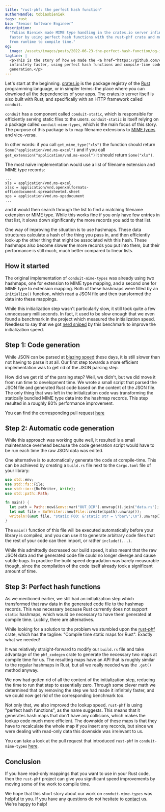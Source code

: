 ```yaml
---
title: "rust-phf: the perfect hash function"
authorHandle: tobiasbieniek
tags: rust
bio: "Senior Software Engineer"
description:
  "Tobias Bieniek made MIME type handling in the crates.io server infinitely
  faster by using perfect hash functions with the rust-phf crate and moving work
  from runtime to compile time."
og:
  image: /assets/images/posts/2022-06-23-the-perfect-hash-function/og-image.jpg
tagline: |
  <p>This is the story of how we made the <a href="https://github.com/conduit-rust/conduit-mime-types">conduit-mime-types</a> Rust crate almost
  infinitely faster, using perfect hash functions and compile-time code
  generation.</p>
---
```


Let's start at the beginning. [crates.io] is the package registry of the [Rust]
programming language, or in simpler terms: the place where you can download all
the dependencies of your apps. The crates.io server itself is also built with
Rust, and specifically with an HTTP framework called `conduit`.

[crates.io]: https://crates.io/
[rust]: https://www.rust-lang.org/

`conduit` has a component called `conduit-static`, which is responsible for
efficiently serving static files to the users. `conduit-static` is itself
relying on a package called `conduit-mime-types`, which is the main focus of
this story. The purpose of this package is to map filename extensions to [MIME
types] and vice-versa.

[mime types]:
  https://developer.mozilla.org/en-US/docs/Web/HTTP/Basics_of_HTTP/MIME_types

In other words: if you call `get_mime_type("xls")` the function should return
`Some("application/vnd.ms-excel")` and if you call
`get_extension("application/vnd.ms-excel")` it should return `Some("xls")`.

The most naive implementation would use a list of filename extension and MIME
type records:

```
...
xls = application/vnd.ms-excel
xlsx = application/vnd.openxmlformats-officedocument.spreadsheetml.sheet
xps = application/vnd.ms-xpsdocument
...
```

and it would then search through the list to find a matching filename extension
or MIME type. While this works fine if you only have few entries in that list,
it slows down significantly the more records you add to that list.

One way of improving the situation is to use hashmaps. These data structures
calculate a hash of the thing you pass in, and then efficiently look-up the
other thing that might be associated with this hash. These hashmaps also become
slower the more records you put into them, but their performance is still much,
much better compared to linear lists.

## How it started

The original implementation of `conduit-mime-types` was already using two
hashmaps, one for extension to MIME type mapping, and a second one for MIME type
to extension mapping. Both of these hashmaps were filled by an `initialize()`
function, which read a JSON file and then transformed the data into these
mappings.

While this initialization step wasn't particularly slow, it still took quite a
few unnecessary milliseconds. In fact, it used to be slow enough that we even
found a benchmark in the project which measured the initialization speed.
Needless to say that we got
[nerd sniped](https://en.wikipedia.org/wiki/Nerd_sniping) by this benchmark to
improve the initialization speed.

## Step 1: Code generation

While JSON can be parsed at
[blazing speed](https://github.com/simdjson/simdjson) these days, it is still
slower than not having to parse it at all. Our first step towards a more
efficient implementation was to get rid of the JSON parsing step.

How did we get rid of the parsing step? Well, we didn't, but we did move it from
run time to development time. We wrote a small script that parsed the JSON file
and generated Rust code based on the content of the JSON file. The only thing
that was left in the initialization code was transforming the statically bundled
MIME type data into the hashmap records. This step resulted in a roughly 80%
performance improvement.

You can find the corresponding pull request
[here](https://github.com/conduit-rust/conduit-mime-types/pull/17)

## Step 2: Automatic code generation

While this approach was working quite well, it resulted is a small maintenance
overhead because the code generation script would have to be run each time the
raw JSON data was edited.

One alternative is to automatically generate the code at compile-time. This can
be achieved by creating a `build.rs` file next to the `Cargo.toml` file of your
library:

```rust
use std::env;
use std::fs::File;
use std::io::{BufWriter, Write};
use std::path::Path;

fn main() {
  let path = Path::new(&env::var("OUT_DIR").unwrap()).join("data.rs");
  let mut file = BufWriter::new(File::create(&path).unwrap());
  writeln!(&mut file, "static FOO: &'static str = \"bar\";\n").unwrap();
}
```

The `main()` function of this file will be executed automatically before your
library is compiled, and you can use it to generate arbitrary code files that
the rest of your code can then import, or rather `include!(...)`.

While this admittedly decreased our build speed, it also meant that the raw JSON
data and the generated code file could no longer diverge and cause subtle bugs.
In practice the build speed degradation was barely measurable though, since the
compilation of the code itself already took a significant amount of time.

## Step 3: Perfect hash functions

As we mentioned earlier, we still had an initialization step which transformed
that raw data in the generated code file to the hashmap records. This was
necessary because Rust currently does not support `static` hashmaps, which would
be necessary to have them generated at compile time. Luckily, there are
alternatives.

While looking for a solution to the problem we stumbled upon the [rust-phf]
crate, which has the tagline: "Compile time static maps for Rust". Exactly what
we needed!

[rust-phf]: https://github.com/rust-phf/rust-phf

It was relatively straight-forward to modify our `build.rs` file and take
advantage of the `phf_codegen` crate to generate the necessary two maps at
compile time for us. The resulting maps have an API that is roughly similar to
the regular hashmaps in Rust, but all we really needed was the `.get()` method
anyway.

We now had gotten rid of all the content of the initialization step, reducing
the time to run that step to essentially zero. Through some clever math we
determined that by removing the step we had made it infinitely faster, and we
could now get rid of the corresponding benchmark too.

Not only that, we also improved the lookup speed. `rust-phf` is using "perfect
hash functions", as the name suggests. This means that it generates hash maps
that don't have any collisions, which makes the lookup code much more efficient.
The downside of these maps is that they have to recalculate the whole map if you
insert any records, but since we were dealing with read-only data this downside
was irrelevant to us.

You can take a look at the pull request that introduced `rust-phf` in
`conduit-mime-types`
[here](https://github.com/conduit-rust/conduit-mime-types/pull/18).

## Conclusion

If you have read-only mappings that you want to use in your Rust code, then the
`rust-phf` project can give you significant speed improvements by moving some of
the work to compile time.

We hope that this short story about our work on `conduit-mime-types` was helpful
to you. If you have any questions do not hesitate to [contact] us. We're happy
to help!

[contact]: /contact/

